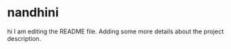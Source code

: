 # nandhini
hi
I am editing the README file. Adding some more details about the project description.
